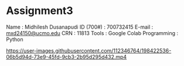 # Assignment3

Name : Midhilesh Dusanapudi 
ID (700#) : 700732415 
E-mail : mxd24150@ucmo.edu 
CRN : 11813
Tools : Google Colab 
Programming : Python



https://user-images.githubusercontent.com/112346764/198422536-06b5d94d-73e9-45fd-9cb3-2b95d295d432.mp4
